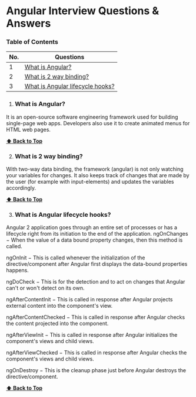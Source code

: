 # Angular Interview Questions & Answers
### Table of Contents

| No. | Questions |
| --- | --------- |
|1  | [What is Angular?](#what-is-angular) |
|2  | [What is 2 way binding?](#what-is-2-way-binding) |
|3  | [What is Angular lifecycle hooks?](#what-is-angular-lifecycle-hooks) |


    
1. ### What is Angular?
 It is an open-source software engineering framework used for building single-page web apps. Developers also use it to create animated menus for HTML web pages.


   **[⬆ Back to Top](#table-of-contents)**
   
2. ### What is 2 way binding?
With two-way data binding, the framework (angular) is not only watching your variables for changes. It also keeps track of changes that are made by the user (for example with input-elements) and updates the variables accordingly.


**[⬆ Back to Top](#table-of-contents)**

3. ### What is Angular lifecycle hooks?
Angular 2 application goes through an entire set of processes or has a lifecycle right from its initiation to the end of the application.
ngOnChanges − When the value of a data bound property changes, then this method is called.

ngOnInit − This is called whenever the initialization of the directive/component after Angular first displays the data-bound properties happens.

ngDoCheck − This is for the detection and to act on changes that Angular can't or won't detect on its own.

ngAfterContentInit − This is called in response after Angular projects external content into the component's view.

ngAfterContentChecked − This is called in response after Angular checks the content projected into the component.

ngAfterViewInit − This is called in response after Angular initializes the component's views and child views.

ngAfterViewChecked − This is called in response after Angular checks the component's views and child views.

ngOnDestroy − This is the cleanup phase just before Angular destroys the directive/component.


**[⬆ Back to Top](#table-of-contents)**



